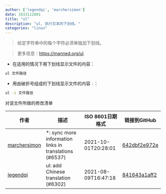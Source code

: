 ```yaml
---
author: ['legendqi', 'marchersimon']
date: 1633112881
title: "ul"
description: "ul, 执行文本的下划线。"
categories: "linux"
---
```

> 给定字符串中的每个字符必须单独加下划线。

> 更多信息：<https://manned.org/ul>.

- 在适用的情况下用下划线显示文件的内容：

```bash
ul 文件路径
```

- 用由破折号组成的下划线显示文件的内容 `-`：

```bash
ul -i 文件路径
```
对该文件所做的修改清单


作者 | 描述 | ISO 8601日期格式 | 链接到GitHub
------|-----|-----|-----
[marchersimon](mailto:50295997+marchersimon@users.noreply.github.com) | *: sync more information links in translations (#6537) | 2021-10-01T20:28:01 | [642dbf2e972e](https://github.com/tldr-pages/tldr/commit/642dbf2e972e388fab8c84ba3b4685fb862b6454)
[legendqi](mailto:yuwenqi@uniontech.com) | ul: add Chinese translation (#6302) | 2021-08-09T16:47:18 | [841643a1aff2](https://github.com/tldr-pages/tldr/commit/841643a1aff2aa613d29a2556301abc42d305085)

